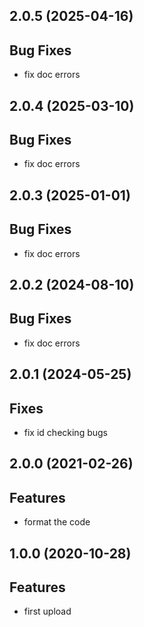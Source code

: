 ## 2.0.5 (2025-04-16)

## Bug Fixes

- fix doc errors

## 2.0.4 (2025-03-10)

## Bug Fixes

- fix doc errors

## 2.0.3 (2025-01-01)

## Bug Fixes

- fix doc errors

## 2.0.2 (2024-08-10)

## Bug Fixes

- fix doc errors

## 2.0.1 (2024-05-25)

## Fixes

- fix id checking bugs

## 2.0.0 (2021-02-26)

## Features

- format the code

## 1.0.0 (2020-10-28)

## Features

- first upload